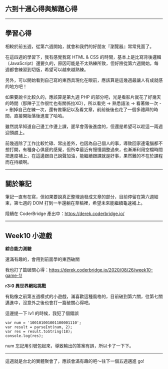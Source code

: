 ## 六到十週心得與解題心得
___
##  學習心得

相較於前五週，從第六週開始，就會和我們的好朋友『瀏覽器』常常見面了。

在這四週的學習下，我有感覺我寫 HTML & CSS 的時間，基本上是比寫背後邏輯（JavaScript）還要久的，原因可能是不太熟練所致，但好險從第六週開始，每週都會練習到切版，希望可以越來越熟練。

另外，可以開始看到自己寫的東西具現化在眼前，應該算是這幾週最讓人有成就感的地方吧！

如果要說卡比較久的，應該算是第九週 PHP 的部分吧，光是看影片就花了好幾天的時間（那陣子工作很忙也有關係拉XD），所以看完 -> 熟悉語法 -> 看著做一次 -> 刪掉自己在練一次，還有做筆記以及看文章，前前後後也花了一個多禮拜的時間，直接開始落後進度了哈哈。

雖然說早知道自己邊工作邊上課，遲早會落後進度的，但還是希望可以趁這一兩週迎頭趕上。

前幾週除了工作比較忙碌、常出差外，也因為自己個人的事，導致回家連電腦都不想打開，有種身心俱疲的感覺，但所幸最近有慢慢調整過來，也漸漸利用空檔時間把進度補上，在這邊跟自己說聲加油，能繼續跟課就是好事，果然難的不在於課程而在持續啊。
___
## 關於筆記

筆記一直有在寫，但如果要說真正整理過發成文章的部分，目前停留在第六週結束，第七週的 DOM 打到一半還躺在草稿裡，希望未來能繼續龜速補上。

陸續在 CoderBridge 產出中：https://derek.coderbridge.io/
___
## Week10 小遊戲

**綜合能力測驗**

還滿有趣的，會用到前面學的東西破關

我也打了篇破關心得：https://derek.coderbridge.io/2020/08/26/week10-game-1/

**r3:0 異世界網站挑戰**

有點像之前第五週模式的小遊戲，滿喜歡這種風格的，目前破到第六關，往第七關邁進中，沒意外之後也會打一篇破關心得吧。

這邊提一下 lv1 的時候，我犯了個錯誤
```
var num = '100101001001100001110';
var result = parseInt(num, 2);
var res = result.toString(18);
console.log(res);
```
num 忘記用引號包起來，導致輸出的答案有誤，所以卡了一下下。
___

這週就是台北的實體聚會了，應該會滿有趣的吧～往下一個五週邁進 go!
